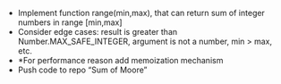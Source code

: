  - Implement function range(min,max),
   that can return sum of integer numbers in range [min,max]
 - Consider edge cases: result is greater than Number.MAX_SAFE_INTEGER,
   argument is not a number, min > max, etc.
 - *For performance reason add memoization mechanism
 - Push code to repo “Sum of Moore”
